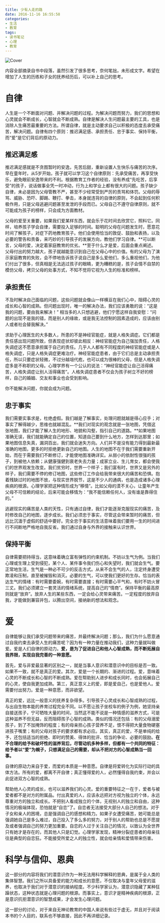 ```yaml
---
title: 少有人走的路
date: 2016-11-16 16:55:58
categories:
- 生活
- 教育
tags:
- 读书笔记
- 心理
- 教育
---
```


![Cover](images/the-road-less-traveled.jpg)

内容全部摘录自书中段落，虽然引发了很多思考，奈何笔拙，未形成文字。希望在增加了人生的历练和子女的抚养经历后，可以补上自己的思考。

# 自律

人生是一个不断面对问题、并解决问题的过程。为解决问题而努力，我们的思想和心灵就会不断成长，心智就会不断成熟。自律是解决人生问题最主要的工具，也是消除人生痛苦最重要的方法。所谓自律，就是主动要求自己以积极的态度去承受痛苦，解决问题。自律有四个原则：推迟满足感、承担责任、忠于事实、保持平衡，而“爱”是它们背后的原动力。

## 推迟满足感

推迟满足感就是不贪图暂时的安逸，先苦后甜，重新设置人生快乐与痛苦的次序。早在童年时，从5岁开始，孩子就可以学习这个自律原则：先承受痛苦，再享受快乐，避免眼前安逸带来的不利。根据教育工作者的经验，没有养成“先吃苦，后享受”的孩子，说话做事全凭一时冲动，行为上和学业上都有很大的问题。孩子缺少自律，未必是因为父母管教不严，甚至不少经常受到严厉的责骂和体罚。父母的辱骂、威胁、恐吓、脚踢、鞭打、拳击，本身就违背的自律的原则，不会起到任何积极作用，只是父母逃避问题甚至发泄的手段而已。父母自己不遵守自律原则，就不可能成为孩子的榜样，只会成为方面教材。

父母的爱至关重要，如果我们爱某样东西，就会乐于花时间去欣赏它，照料它。同样，培养孩子学会自律，需要投入足够的时间。聪明的父母在问题发生时，愿意花时间了解孩子，对症下药地教育孩子。他们会使用恰当的敦促、鼓励和表扬，以及必要的警告和责备，来巧妙的引导孩子的发展方向，教他们学习自律。**可以断言，父母的爱，决定着家庭教育的优劣。**至于什么才是爱，后面会重点阐述。父母付出的努力越大，孩子就越能意识到自己在父母心中的价值。有的父母为了演示家庭教育的失败，会不停地告诉孩子说自己是多么爱他们，多么重视他们，为他们付出了很多，但真相是无法逃过孩子的眼睛，更为糟糕的是，孩子会情不自禁的模仿父母，拷贝父母的处事方式，不知不觉将它视为人生的标准和榜样。

## 承担责任

不及时解决自己面临的问题，这些问题就会像山一样横亘在我们心中，阻碍心灵的成长和心智的成熟。但问题出现时，唯一的解决办法，我们应该勇敢的说：“这是我的问题，要由我来解决！” 相当多的人只想逃避，他们宁愿这样自我安慰：“问题的出现不是我的错，而是别人的缘故，或是我无法控制的因素造成的，应该由别人或者社会替我解决。”

求助于心理医生的大多数人，所患的不是神经官能症，就是人格失调症。它们都是责任感出现问题所致，但表现症状却彼此相反：神经官能症为自己强加责任，人格失调症这不愿意承担属于自己的责任。几乎人人都有不同程度的神经官能症或是人格失调症，只是人格失调症更难治疗。神经官能症患者，由于它们总是主动承担责任，所以只要症状轻微，不过分越俎代庖，也可以成为很棒的父母，但是人格失调症多是不称职的父母。心理学界有一个公认的说法：“神经官能症让自己活得痛苦，人格失调症让别人活得痛苦”。人格失调症患者不仅会为孩子树立不好的榜样，自己的婚姻、交友和事业也会受到影响。

你不能解决问题，你就会成为问题。

## 忠于事实

我们需要实事求是，杜绝虚假。我们越是了解事实，处理问题就越是得心应手；对事实了解得越少，思维也就越混乱。**我们对现实的观念就是一张地图，凭借这张地图，我们才能了解人生的地形、地貌和沟壑，指引自己的道路。**如果地图准确无误，我们就能确定自己的位置，知道自己要到什么地方，怎样到达那里；如果地图信息失真，漏洞百出，我们就会迷失方向。人们并不是没有能力得到最新最准确的地图，更多的时拒绝更新自己的地图。人生的地图不在于我们需要重新开始，而在于需要我们不断修订，才能使地图准确详实。从弱小的依耐性很强的孩子，到被他人依赖；从健康强健到衰老失去力量；成家立业、生儿育女，都会使我们的世界观发生改变。我们贫穷时，世界一个样子；我们富有时，世界又是另外的样子，我们需要不停的修订地图，这些修订工作会给我带来很大的痛苦和恐惧。抱着残缺过时的地图不放，与现实世界脱节，这是不少人的通病，也是造成诸多心理疾病的根源。心理学家把这种情形成为“移情”。比如父母的漠不关心，让童年产生父母不可信赖的结论，后来可能会移情为：“我不能信赖任何人，没有谁是靠得住的。”

逃避现实的痛苦是人类的天性，只有通过自律，我们才能逐渐克服现实的痛苦，及时修改自己的地图，逐步成长。我们必须忠于事实，尽管这会带来暂时的痛苦，但远比沉湎于虚假的舒适中要好。完全忠于事实的生活意味着我们要用一生的时间进行不间断地严格地自我反省。我们通过自身与外界的接触来认识世界。

## 保持平衡

自律需要把持得当，这意味着确立富有弹性的约束机制。不妨以生气为例。当我们心理或生理上受到侵犯，某个人、某件事令我们伤心和失望时，我们就会生气。要正常地生活，生气是一种必不可少的反击方式。从来不会生气的人，注定终身遭受欺凌和压制，直至被摧毁和消灭。必要的生气，可以使我们更好的生存。恰当的表达生气的情绪：有时需要委婉，有时需要直接；有时需要心平气和，有时不妨火冒三丈。我们必须建立一套灵活的情绪系统，提高自己的“情商”。保持平衡的最高原则就是“放弃”。放弃人生的某些东西，一定会给心灵带来痛苦。一定程度的放弃自我，才能做到兼容并包，以腾出空间，接纳新的想法和观念。

# 爱

自律能够让我们承受问题带来的痛苦，并最终解决问题；那么，我们为什么愿意通过自我约束去承受人生的痛苦呢？因为有一种力量在推动我们，这种力量就叫做爱。爱是人们自律的原动力。**爱，是为了促进自己和他人心智成熟，而不断拓展自我界限，实现自我完善的一种意愿。**

首先，爱与非爱最显著的区别之一，就是当事人意识和潜意识中的目标是否一致。如果不一致，就不是真正的爱。其次，爱是一个长期的、渐进的过程。爱，意味着心灵的不断成长和心智的不断成熟。爱在帮助别人进步和成长同时，也会拓展自己的心灵，使自我更加成熟。第三，真正意义上的爱，即是爱自己，也是爱他人。爱需要付出努力。爱是一种意愿，而非欲望。

真正的爱，远比一般意义的抚养复杂得多。引导孩子心灵成长和心智成熟的过程，与出自生物本能的养育过程完全不同。以不愿让孩子坐校车的例子为例，她坚持亲自接送孩子，宁可牺牲大量的时间，当然这不能不说是一种情感的滋养方式，可是这种滋养不但无益，反而阻碍孩子心智的成熟。类似的情况还包括：有的父母溺爱孩子，到了不加掩饰的程度；有的母亲担心孩子营养不足，恨不得把大量食物硬塞进孩子嘴里；有的父母对孩子的要求都有求必应。其实，真正的爱，不是单纯的给予，还包括适当的拒绝、即时的赞美、得体的批评、恰当的争论、必要的鼓励。**在不合理的给予和破坏性的滋养背后，尽管动机多种多样，但都有一个共同的特征：给予者以“爱”为幌子，只想满足自己的需要，却从不把对方的心智成熟当一回事。**

自律的原动力来自于爱，而爱的本质是一种意愿。自律是将爱转化为实际行动的具体方法。所有的爱，都离不开自律；真正懂得爱的人，必然懂得自我约束，并会以此促进双方心智的成熟。

帮助他人心灵的成长，也可以滋养我们的心灵。爱的重要特征之一在于，爱者与被爱者都不是对方的附属品。付出真爱的人，应该永远把对方视为独立的个体，永远尊重对方的独立和成长。不把别人看成独立的个体，无视别人的独立和自由，这种情况的极端体现，恐怕就是“自恋”了。自恋者无法接受大部分人自己的想法。对于子女和亲人的困境，总是强调自己的感想和精力。如果子女遭受痛苦，她可能总是强调她自己是多么难过，自己投入了多么多的努力，对于别人的帮助也总是不愿提及或者强调自己的努力更加重要。自恋的人过于关注自己的情况，以致认为全世界只有她才是存在的，而其他人只是幻觉。心理学家发现，精神分裂症患者的母亲往往是典型的自恋狂。不能接受所爱之人的独立性，就会给亲情和爱情带来伤害。

# 科学与信仰、恩典

这一部分的内容将我们的潜意识作为一种无法用科学解释的恩典，是属于全人类的集体智慧。我们之所以具备爱的能力和成长的意愿，不仅取决与童年父母爱的滋养，也取决于我们对于潜意识的接纳程度。不少科学家认为，潜意识隐藏了某种狂躁状态，这种状态就是心理问题的根源。而事实上，意识才是精神疾病的根源，正是意识抗拒潜意识的智慧成果，才会发生心理问题。

这一部分的讨论，对于来自无神论教育的中国人来说有些过于虚无，并且对于阅读本书的个人目的，联系也不够直接，因此不再详细记录。
